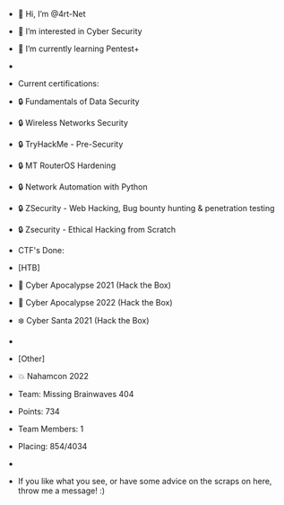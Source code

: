 - 👋 Hi, I’m @4rt-Net
- 👀 I’m interested in Cyber Security
- 🌱 I’m currently learning Pentest+
-
- Current certifications: 
- :lock: Fundamentals of Data Security
- :lock: Wireless Networks Security
- :lock: TryHackMe - Pre-Security
- :lock: MT RouterOS Hardening
- :lock: Network Automation with Python
- :lock: ZSecurity - Web Hacking, Bug bounty hunting & penetration testing
- :lock: Zsecurity - Ethical Hacking from Scratch

- CTF's Done: 
- [HTB]
- :space_invader: Cyber Apocalypse 2021 (Hack the Box)
- :space_invader: Cyber Apocalypse 2022 (Hack the Box)
- :snowflake:     Cyber Santa 2021      (Hack the Box)
- 
- [Other]
- :boom: Nahamcon 2022
- Team: Missing Brainwaves 404
- Points: 734
- Team Members: 1
- Placing: 854/4034
- 
- If you like what you see, or have some advice on the scraps on here, throw me a message! :) 



<!---
4rt-Net/4rt-Net is a ✨ special ✨ repository because its `README.md` (this file) appears on your GitHub profile.
You can click the Preview link to take a look at your changes.
--->
